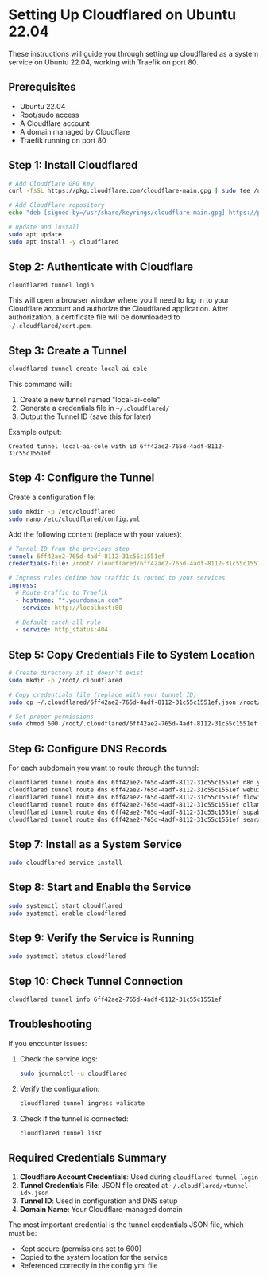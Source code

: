# Setting Up Cloudflared on Ubuntu 22.04

These instructions will guide you through setting up cloudflared as a system service on Ubuntu 22.04, working with Traefik on port 80.

## Prerequisites

- Ubuntu 22.04
- Root/sudo access
- A Cloudflare account
- A domain managed by Cloudflare
- Traefik running on port 80

## Step 1: Install Cloudflared

```bash
# Add Cloudflare GPG key
curl -fsSL https://pkg.cloudflare.com/cloudflare-main.gpg | sudo tee /usr/share/keyrings/cloudflare-main.gpg >/dev/null

# Add Cloudflare repository
echo "deb [signed-by=/usr/share/keyrings/cloudflare-main.gpg] https://pkg.cloudflare.com/cloudflared $(lsb_release -cs) main" | sudo tee /etc/apt/sources.list.d/cloudflared.list

# Update and install
sudo apt update
sudo apt install -y cloudflared
```

## Step 2: Authenticate with Cloudflare

```bash
cloudflared tunnel login
```

This will open a browser window where you'll need to log in to your Cloudflare account and authorize the Cloudflared application. After authorization, a certificate file will be downloaded to `~/.cloudflared/cert.pem`.

## Step 3: Create a Tunnel

```bash
cloudflared tunnel create local-ai-cole
```

This command will:
1. Create a new tunnel named "local-ai-cole"
2. Generate a credentials file in `~/.cloudflared/`
3. Output the Tunnel ID (save this for later)

Example output:
```
Created tunnel local-ai-cole with id 6ff42ae2-765d-4adf-8112-31c55c1551ef
```

## Step 4: Configure the Tunnel

Create a configuration file:

```bash
sudo mkdir -p /etc/cloudflared
sudo nano /etc/cloudflared/config.yml
```

Add the following content (replace with your values):

```yaml
# Tunnel ID from the previous step
tunnel: 6ff42ae2-765d-4adf-8112-31c55c1551ef
credentials-file: /root/.cloudflared/6ff42ae2-765d-4adf-8112-31c55c1551ef.json

# Ingress rules define how traffic is routed to your services
ingress:
  # Route traffic to Traefik
  - hostname: "*.yourdomain.com"
    service: http://localhost:80
  
  # Default catch-all rule
  - service: http_status:404
```

## Step 5: Copy Credentials File to System Location

```bash
# Create directory if it doesn't exist
sudo mkdir -p /root/.cloudflared

# Copy credentials file (replace with your tunnel ID)
sudo cp ~/.cloudflared/6ff42ae2-765d-4adf-8112-31c55c1551ef.json /root/.cloudflared/

# Set proper permissions
sudo chmod 600 /root/.cloudflared/6ff42ae2-765d-4adf-8112-31c55c1551ef.json
```

## Step 6: Configure DNS Records

For each subdomain you want to route through the tunnel:

```bash
cloudflared tunnel route dns 6ff42ae2-765d-4adf-8112-31c55c1551ef n8n.yourdomain.com
cloudflared tunnel route dns 6ff42ae2-765d-4adf-8112-31c55c1551ef webui.yourdomain.com
cloudflared tunnel route dns 6ff42ae2-765d-4adf-8112-31c55c1551ef flowise.yourdomain.com
cloudflared tunnel route dns 6ff42ae2-765d-4adf-8112-31c55c1551ef ollama.yourdomain.com
cloudflared tunnel route dns 6ff42ae2-765d-4adf-8112-31c55c1551ef supabase.yourdomain.com
cloudflared tunnel route dns 6ff42ae2-765d-4adf-8112-31c55c1551ef searxng.yourdomain.com
```

## Step 7: Install as a System Service

```bash
sudo cloudflared service install
```

## Step 8: Start and Enable the Service

```bash
sudo systemctl start cloudflared
sudo systemctl enable cloudflared
```

## Step 9: Verify the Service is Running

```bash
sudo systemctl status cloudflared
```

## Step 10: Check Tunnel Connection

```bash
cloudflared tunnel info 6ff42ae2-765d-4adf-8112-31c55c1551ef
```

## Troubleshooting

If you encounter issues:

1. Check the service logs:
   ```bash
   sudo journalctl -u cloudflared
   ```

2. Verify the configuration:
   ```bash
   cloudflared tunnel ingress validate
   ```

3. Check if the tunnel is connected:
   ```bash
   cloudflared tunnel list
   ```

## Required Credentials Summary

1. **Cloudflare Account Credentials**: Used during `cloudflared tunnel login`
2. **Tunnel Credentials File**: JSON file created at `~/.cloudflared/<tunnel-id>.json`
3. **Tunnel ID**: Used in configuration and DNS setup
4. **Domain Name**: Your Cloudflare-managed domain

The most important credential is the tunnel credentials JSON file, which must be:
- Kept secure (permissions set to 600)
- Copied to the system location for the service
- Referenced correctly in the config.yml file